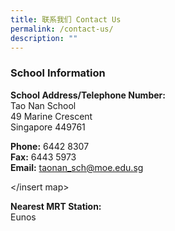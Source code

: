 ```yaml
---
title: 联系我们 Contact Us
permalink: /contact-us/
description: ""
---
```


### School Information

**School Address/Telephone Number:** <br>
Tao Nan School <Br>
49 Marine Crescent <br>
Singapore 449761  

**Phone:** 6442 8307 <br>
**Fax:** 6443 5973 <br>
**Email:** [taonan\_sch@moe.edu.sg](mailto:taonan_sch@moe.edu.sg)

</insert map>

**Nearest MRT Station:** <br>
Eunos